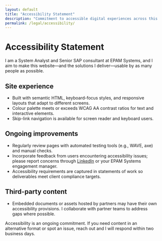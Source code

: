```yaml
---
layout: default
title: "Accessibility Statement"
description: "Commitment to accessible digital experiences across this site and consulting deliverables."
permalink: /legal/accessibility/
---
```


# Accessibility Statement

I am a System Analyst and Senior SAP consultant at EPAM Systems, and I aim to make this website—and the solutions I deliver—usable by as many people as possible.

## Site experience

- Built with semantic HTML, keyboard-focus styles, and responsive layouts that adapt to different screens.
- Colour palette meets or exceeds WCAG AA contrast ratios for text and interactive elements.
- Skip-link navigation is available for screen reader and keyboard users.

## Ongoing improvements

- Regularly review pages with automated testing tools (e.g., WAVE, axe) and manual checks.
- Incorporate feedback from users encountering accessibility issues; please report concerns through [LinkedIn](https://www.linkedin.com/in/dkharlanau) or your EPAM Systems engagement manager.
- Accessibility requirements are captured in statements of work so deliverables meet client compliance targets.

## Third-party content

- Embedded documents or assets hosted by partners may have their own accessibility provisions. I collaborate with partner teams to address gaps where possible.

Accessibility is an ongoing commitment. If you need content in an alternative format or spot an issue, reach out and I will respond within two business days.
